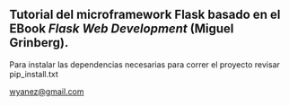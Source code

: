 Tutorial del microframework Flask 
basado en el EBook *Flask Web Development* (Miguel Grinberg).
----
Para instalar las dependencias necesarias para correr el proyecto revisar pip_install.txt

wyanez@gmail.com